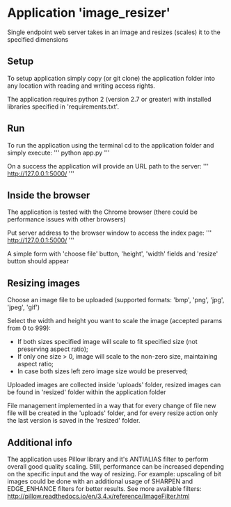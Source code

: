 # Application 'image_resizer'
Single endpoint web server takes in an image and resizes (scales) it to the specified dimensions

## Setup
To setup application simply copy (or git clone) the application folder into any location with reading and writing access rights.

The application requires python 2 (version 2.7 or greater) with
installed libraries specified in 'requirements.txt'.

## Run
To run the application using the terminal
cd to the application folder and simply execute:
'''
python app.py
'''

On a success the application will provide an URL path to the server:
'''
http://127.0.0.1:5000/
'''

## Inside the browser
The application is tested with the Chrome browser
(there could be performance issues with other browsers) 

Put server address to the browser window to access the index page:
'''
http://127.0.0.1:5000/
'''

A simple form with 'choose file' button, 'height', 'width' fields and 'resize' button should appear

## Resizing images
Choose an image file to be uploaded
(supported formats: 'bmp', 'png', 'jpg', 'jpeg', 'gif')

Select the width and height you want to scale the image (accepted params from 0 to 999):
- If both sizes specified image will scale to fit specified size (not preserving aspect ratio);
- If only one size > 0, image will scale to the non-zero size, maintaining aspect ratio;
- In case both sizes left zero image size would be preserved;

Uploaded images are collected inside 'uploads' folder, resized images can be found in 'resized' folder within the application folder

File management implemented in a way that for every change of file new file will be created in the 'uploads' folder,
and for every resize action only the last version is saved in the 'resized' folder.

## Additional info
The application uses Pillow library and it's ANTIALIAS filter to perform overall good quality scaling.
Still, performance can be increased depending on the specific input and the way of resizing.
For example: upscaling of bit images could be done with an additional usage of SHARPEN and 
EDGE_ENHANCE filters for better results.
See more available filters:
http://pillow.readthedocs.io/en/3.4.x/reference/ImageFilter.html
